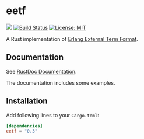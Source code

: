 eetf
====

[![](http://meritbadge.herokuapp.com/eetf)](https://crates.io/crates/eetf)
[![Build Status](https://travis-ci.org/sile/eetf.svg?branch=master)](https://travis-ci.org/sile/eetf)
[![License: MIT](https://img.shields.io/badge/license-MIT-blue.svg)](LICENSE)

A Rust implementation of [Erlang External Term Format](http://erlang.org/doc/apps/erts/erl_ext_dist.html).

Documentation
-------------

See [RustDoc Documentation](https://docs.rs/eetf).

The documentation includes some examples.

Installation
------------

Add following lines to your `Cargo.toml`:

```toml
[dependencies]
eetf = "0.3"
```

